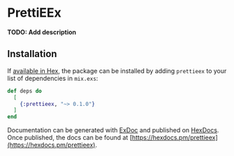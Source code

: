 # PrettiEEx

**TODO: Add description**

## Installation

If [available in Hex](https://hex.pm/docs/publish), the package can be installed
by adding `prettieex` to your list of dependencies in `mix.exs`:

```elixir
def deps do
  [
    {:prettieex, "~> 0.1.0"}
  ]
end
```

Documentation can be generated with [ExDoc](https://github.com/elixir-lang/ex_doc)
and published on [HexDocs](https://hexdocs.pm). Once published, the docs can
be found at [https://hexdocs.pm/prettieex](https://hexdocs.pm/prettieex).

